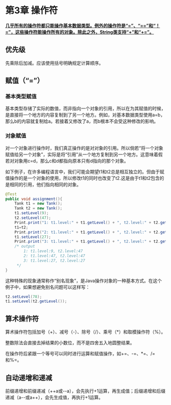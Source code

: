 # 第3章 操作符

**<u>几乎所有的操作符都只能操作基本数据类型。例外的操作符是“=”、“==”和“！=”，这些操作符能操作所有的对象。除此之外，String类支持“+”和“+=”。</u>**

## 优先级

先乘除后加减。应该使用括号明确规定计算顺序。

## 赋值（“=”）

### 基本类型赋值

基本类型存储了实际的数值，而非指向一个对象的引用，所以在为其赋值的时候，是直接将一个地方的内容复制到了另一个地方。例如，对基本数据类型使用a=b，那么b的内容就复制给a。若接着又修改了a，而b根本不会受这种修改的影响。

### 对象赋值

对一个对象进行操作时，我们真正操作的是对对象的引用。所以倘若“将一个对象赋值给另一个对象”，实际是将“引用”从一个地方复制到另一个地方。这意味着假若对对象用c=d，那么c和d都指向原本只有d指向的那个对象。

如下例子，在许多编程语言中，我们可能会期望t1和t2总是相互独立的。但由于赋值操作的是一个对象的使用，所以修改t1的同时也改变了t2.这是由于t1和t2包含的是相同的引用，他们指向相同的对象。

```java
@Test
public void assignment(){
    Tank t1 = new Tank();
    Tank t2 = new Tank();
    t1.setLevel(9);
    t2.setLevel(47);
    Print.print("1: t1.level:" + t1.getLevel() + ", t2.level:" + t2.getLevel());
    t1=t2;
    Print.print("2: t1.level:" + t1.getLevel() + ", t2.level:" + t2.getLevel());
    t1.setLevel(27);
    Print.print("3: t1.level:" + t1.getLevel() + ", t2.level:" + t2.getLevel());
    /* output
        1: t1.level:9, t2.level:47
        2: t1.level:47, t2.level:47
        3: t1.level:27, t2.level:27
     */
}

```

这种特殊的现象通常称作“别名现象”，是Java操作对象的一种基本方式。在这个例子中，如果想避免别名问题可以这样写：

```java
t2.setLevel(78);
t1.setLevel(t2.getLevel());

```

## 算术操作符

算术操作符包括加号（+）、减号（-）、除号（/）、乘号（\*）和取模操作符（%）。

整数除法会直接去掉结果的小数位，而不是四舍五入地圆整结果。

在操作符后紧跟一个等号可以同时进行运算和赋值操作，如+=、-=、*=、/=和%=。

## 自动递增和递减

前缀递增和前缀递减（++a或--a），会先执行+1运算，再生成值；后缀递增和后缀递减（a--或a++），会先生成值，再执行+1运算。






